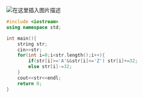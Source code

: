 ![在这里插入图片描述](https://pic.2ge.org/cdn/?url=https://img-blog.csdnimg.cn/20210716155531801.png?x-oss-process=image/watermark,type_ZmFuZ3poZW5naGVpdGk,shadow_10,text_aHR0cHM6Ly9ibG9nLmNzZG4ubmV0L1BhbkRhb3hpMjAyMA==,size_16,color_FFFFFF,t_70)

```cpp
#include <iostream>
using namespace std;

int main(){
	string str;
	cin>>str;
	for(int i=0;i<str.length();i++){
		if(str[i]>='A'&&str[i]<='Z') str[i]+=32;
		else str[i]-=32;
	}
	cout<<str<<endl;
	return 0;
} 
```

